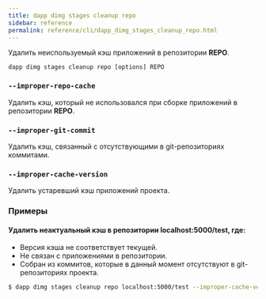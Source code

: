 ```yaml
---
title: dapp dimg stages cleanup repo
sidebar: reference
permalink: reference/cli/dapp_dimg_stages_cleanup_repo.html
---
```


Удалить неиспользуемый кэш приложений в репозитории **REPO**.

```
dapp dimg stages cleanup repo [options] REPO
```

### `--improper-repo-cache`
Удалить кэш, который не использовался при сборке приложений в репозитории **REPO**.

### `--improper-git-commit`
Удалить кэш, связанный с отсутствующими в git-репозиториях коммитами.

### `--improper-cache-version`
Удалить устаревший кэш приложений проекта.

### Примеры

#### Удалить неактуальный кэш в репозитории localhost:5000/test, где:

* Версия кэша не соответствует текущей.
* Не связан с приложениями в репозитории.
* Собран из коммитов, которые в данный момент отсутствуют в git-репозиториях проекта.

```bash
$ dapp dimg stages cleanup repo localhost:5000/test --improper-cache-version --improper-repo-cache --improper-git-commit
```
